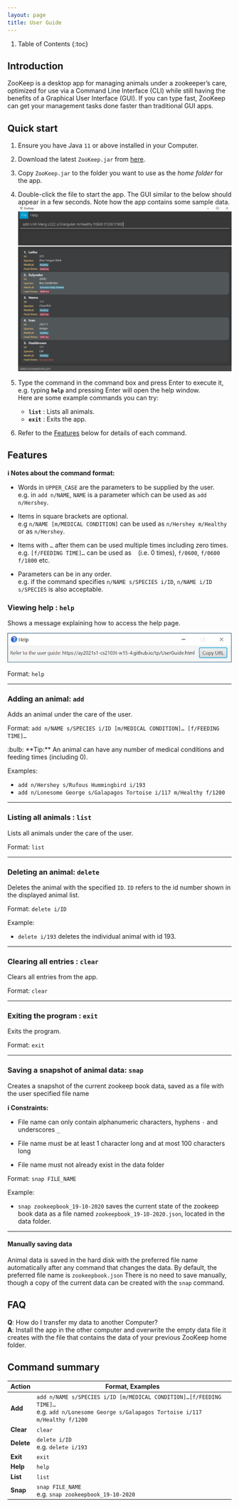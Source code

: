 ```yaml
---
layout: page
title: User Guide
---
```


1. Table of Contents
{:toc}

## Introduction
ZooKeep is a desktop app for managing animals under a zookeeper’s care, optimized for use via a Command Line Interface (CLI) while still having the benefits of a Graphical User Interface (GUI). If you can type fast, ZooKeep can get your management tasks done faster than traditional GUI apps.

## Quick start

1. Ensure you have Java `11` or above installed in your Computer.

1. Download the latest `ZooKeep.jar` from [here](https://github.com/AY2021S1-CS2103T-W15-4/tp/releases).

1. Copy `ZooKeep.jar` to the folder you want to use as the _home folder_ for the app.

1. Double-click the file to start the app. The GUI similar to the below should appear in a few seconds. Note how the app contains some sample data.<br>
   ![Ui](images/Ui.png)

1. Type the command in the command box and press Enter to execute it, e.g. typing **`help`** and pressing Enter will open the help window.
   <br> Here are some example commands you can try:

   * **`list`** : Lists all animals.
   * **`exit`** : Exits the app.

1. Refer to the [Features](#features) below for details of each command.

## Features

<div markdown="block" class="alert alert-info">

**:information_source: Notes about the command format:**<br>

* Words in `UPPER_CASE` are the parameters to be supplied by the user.<br>
  e.g. in `add n/NAME`, `NAME` is a parameter which can be used as `add n/Hershey`.

* Items in square brackets are optional.<br>
  e.g `n/NAME [m/MEDICAL CONDITION]` can be used as `n/Hershey m/Healthy` or as `n/Hershey`.

* Items with `…`​ after them can be used multiple times including zero times.<br>
  e.g. `[f/FEEDING TIME]…​` can be used as ` ` (i.e. 0 times), `f/0600`, `f/0600 f/1800` etc.

* Parameters can be in any order.<br>
  e.g. if the command specifies `n/NAME s/SPECIES i/ID`, `n/NAME i/ID s/SPECIES` is also acceptable.

</div>

### Viewing help : `help`

Shows a message explaining how to access the help page.

![help message](images/helpMessage.png)

Format: `help`

---

### Adding an animal: `add`

Adds an animal under the care of the user.

Format: `add n/NAME s/SPECIES i/ID [m/MEDICAL CONDITION]… [f/FEEDING TIME]…​`

<div markdown="span" class="alert alert-primary">:bulb: **Tip:**
An animal can have any number of medical conditions and feeding times (including 0).
</div>

Examples:
* `add n/Hershey s/Rufous Hummingbird i/193`
* `add n/Lonesome George s/Galapagos Tortoise i/117 m/Healthy f/1200`

---

### Listing all animals : `list`

Lists all animals under the care of the user.

Format: `list`

---

### Deleting an animal: `delete`

Deletes the animal with the specified `ID`. `ID` refers to the id number shown in the displayed animal list.

Format: `delete i/ID`

Example:
* `delete i/193` deletes the individual animal with id 193.

---

### Clearing all entries : `clear`

Clears all entries from the app.

Format: `clear`

---

### Exiting the program : `exit`

Exits the program.

Format: `exit`

---

### Saving a snapshot of animal data: `snap`

Creates a snapshot of the current zookeep book data, saved as a file with the user specified file name

<div markdown="block" class="alert alert-primary">

**:information_source: Constraints:**<br>

* File name can only contain alphanumeric characters, hyphens `-` and underscores `_`

* File name must be at least 1 character long and at most 100 characters long

* File name must not already exist in the data folder

</div>

Format: `snap FILE_NAME`

Example:
* `snap zookeepbook_19-10-2020` saves the current state of the zookeep book data as a file named 
`zookeepbook_19-10-2020.json`, located in the data folder.

---

#### Manually saving data

Animal data is saved in the hard disk with the preferred file name automatically after any command that changes the data. 
By default, the preferred file name is `zookeepbook.json`
There is no need to save manually, though a copy of the current data can be created with the `snap` command. 

## FAQ

**Q**: How do I transfer my data to another Computer?<br>
**A**: Install the app in the other computer and overwrite the empty data file it creates with the file that contains the data of your previous ZooKeep home folder.

## Command summary

Action | Format, Examples
--------|------------------
**Add** | `add n/NAME s/SPECIES i/ID [m/MEDICAL CONDITION]…​[f/FEEDING TIME]…` <br> e.g. `add n/Lonesome George s/Galapagos Tortoise i/117 m/Healthy f/1200`
**Clear** | `clear`
**Delete** | `delete i/ID` <br> e.g. `delete i/193`
**Exit** | `exit`
**Help** | `help`
**List** | `list`
**Snap** | `snap FILE_NAME` <br> e.g. `snap zookeepbook_19-10-2020`
